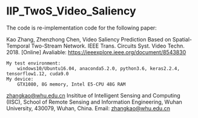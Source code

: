 # IIP_TwoS_Video_Saliency

The code is re-implementation code for the following paper: 

Kao Zhang, Zhenzhong Chen, Video Saliency Prediction Based on Spatial-Temporal Two-Stream Network. 
IEEE Trans. Circuits Syst. Video Techn. 2018.
[Online] Avaliable: https://ieeexplore.ieee.org/document/8543830



	My test environment:
        windows10/Ubuntu16.04, anaconda5.2.0, python3.6, keras2.2.4, tensorflow1.12, cuda9.0
	My device:
        GTX1080, 8G memory, Intel E5-CPU 48G RAM
	
	
zhangkao@whu.edu.cn
Insititue of Intelligent Sensing and Computing (IISC),
School of Remote Sensing and Information Engineering,
Wuhan University,
430079, Wuhan, China.
Email: zhangkao@whu.edu.cn
